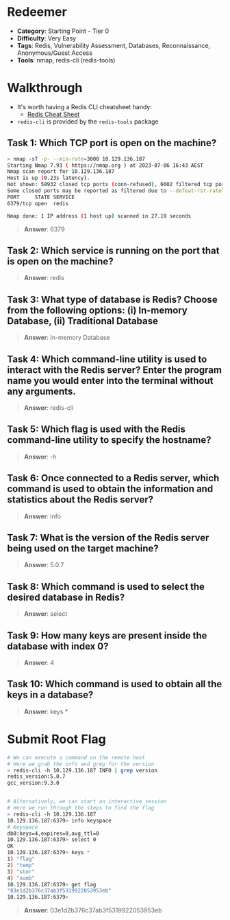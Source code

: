 # Redeemer

- **Category**: Starting Point - Tier 0
- **Difficulty**: Very Easy
- **Tags**: Redis, Vulnerability Assessment, Databases, Reconnaissance, Anonymous/Guest Access
- **Tools**: nmap, redis-cli (redis-tools)


# Walkthrough

- It's worth having a Redis CLI cheatsheet handy:
  - [Redis Cheat Sheet](https://lzone.de/cheat-sheet/Redis)
- `redis-cli` is provided by the `redis-tools` package


## Task 1: Which TCP port is open on the machine?

```bash
> nmap -sT -p- --min-rate=3000 10.129.136.187
Starting Nmap 7.93 ( https://nmap.org ) at 2023-07-06 16:43 AEST
Nmap scan report for 10.129.136.187
Host is up (0.23s latency).
Not shown: 58932 closed tcp ports (conn-refused), 6602 filtered tcp ports (no-response)
Some closed ports may be reported as filtered due to --defeat-rst-ratelimit
PORT     STATE SERVICE
6379/tcp open  redis

Nmap done: 1 IP address (1 host up) scanned in 27.19 seconds
```

> **Answer**: 6379

## Task 2: Which service is running on the port that is open on the machine?

> **Answer**: redis

## Task 3: What type of database is Redis? Choose from the following options: (i) In-memory Database, (ii) Traditional Database

> **Answer**: In-memory Database

## Task 4: Which command-line utility is used to interact with the Redis server? Enter the program name you would enter into the terminal without any arguments.

> **Answer**: redis-cli

## Task 5: Which flag is used with the Redis command-line utility to specify the hostname?

> **Answer**: -h

## Task 6: Once connected to a Redis server, which command is used to obtain the information and statistics about the Redis server?

> **Answer**: info

## Task 7: What is the version of the Redis server being used on the target machine?

> **Answer**: 5.0.7

## Task 8: Which command is used to select the desired database in Redis?

> **Answer**: select

## Task 9: How many keys are present inside the database with index 0?

> **Answer**: 4

## Task 10: Which command is used to obtain all the keys in a database?

> **Answer**: keys *

# Submit Root Flag


```bash
# We can execute a command on the remote host
# Here we grab the info and grep for the version
> redis-cli -h 10.129.136.187 INFO | grep version
redis_version:5.0.7
gcc_version:9.3.0


# Alternatively, we can start an interactive session
# Here we run through the steps to find the flag
> redis-cli -h 10.129.136.187
10.129.136.187:6379> info keyspace
# Keyspace
db0:keys=4,expires=0,avg_ttl=0
10.129.136.187:6379> select 0
OK
10.129.136.187:6379> keys *
1) "flag"
2) "temp"
3) "stor"
4) "numb"
10.129.136.187:6379> get flag
"03e1d2b376c37ab3f5319922053953eb"
10.129.136.187:6379> 
```

> **Answer**: 03e1d2b376c37ab3f5319922053953eb
